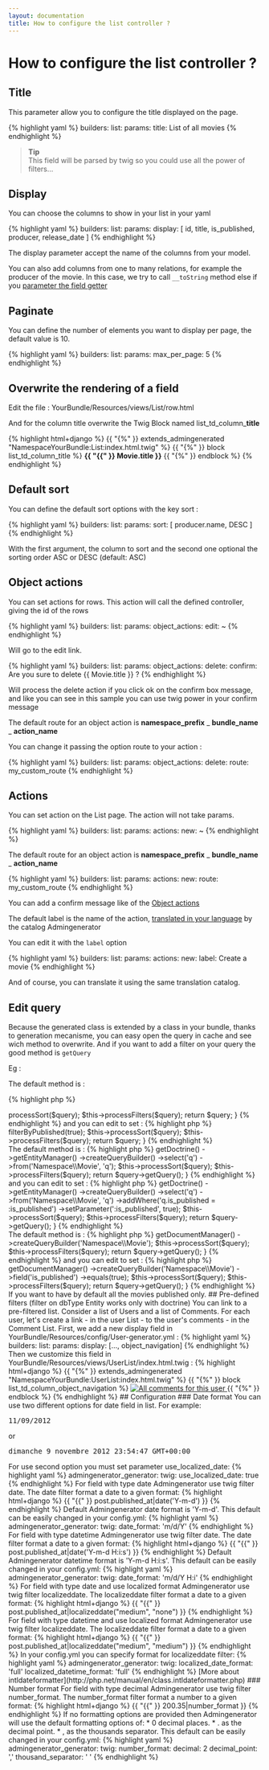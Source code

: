 ```yaml
---
layout: documentation
title: How to configure the list controller ?
---
```


# How to configure the list controller ?

## Title

This parameter allow you to configure the title displayed on the page. 

{% highlight yaml %}
builders:
  list:
    params:
      title: List of all movies
{% endhighlight %}

>**Tip**<br />This field will be parsed by twig so you could use all the power of filters...

## Display

You can choose the columns to show in your list in your yaml

{% highlight yaml %}
builders:
  list:
    params:
      display: [ id, title, is_published, producer, release_date ]
{% endhighlight %}

The display parameter accept the name of the columns from your model.

You can also add columns from one to many relations, for example the producer of the movie.
In this case, we try to call `__toString` method else if you [parameter the field getter](/documentation/fields-for-list.html#getter)

## Paginate

You can define the number of elements you want to display per page, the default value is 10.

{% highlight yaml %}
builders:
  list:
    params:
      max_per_page: 5
{% endhighlight %}

## Overwrite the rendering of a field

Edit the file : YourBundle/Resources/views/List/row.html

And for the column title overwrite the Twig Block named list_td_column_**title**

{% highlight html+django %}
{{ "{%" }} extends_admingenerated "NamespaceYourBundle:List:index.html.twig" %}
{{ "{%" }} block list_td_column_title %}
    <span style="font-weight:bold">{{ "{{" }} Movie.title }}</span>
{{ "{%" }} endblock %}
{% endhighlight %}

## Default sort

You can define the default sort options with the key sort :

{% highlight yaml %}
builders:
  list:
    params:
      sort: [ producer.name, DESC ]
{% endhighlight %}

With the first argument, the column to sort and the second one optional the sorting order ASC or DESC (default: ASC)

## Object actions

You can set actions for rows. This action will call the defined controller, giving the id of the rows

{% highlight yaml %}
builders:
  list:
    params:
      object_actions: 
        edit: ~
{% endhighlight %}

Will go to the edit link.

{% highlight yaml %}
builders:
  list:
    params:
      object_actions: 
        delete: 
          confirm: Are you sure to delete {{ Movie.title }} ?
{% endhighlight %}

Will process the delete action if you click ok on the confirm box message, and like you can see in this sample you can use twig power in your confirm message

The default route for an object action is  **namespace_prefix** _ **bundle_name** _ **action_name**

You can change it passing the option route to your action :

{% highlight yaml %}
builders:
  list:
    params:
      object_actions: 
        delete: 
          route: my_custom_route
{% endhighlight %}

## Actions

You can set action on the List page. The action will not take params.


{% highlight yaml %}
builders:
  list:
    params:
      actions:
        new: ~
{% endhighlight %}

The default route for an object action is  **namespace_prefix** _ **bundle_name** _ **action_name**

{% highlight yaml %}
builders:
  list:
    params:
      actions: 
        new: 
          route: my_custom_route
{% endhighlight %}

You can add a confirm message like of the [Object actions](/documentation/list.html#object-actions)

The default label is the name of the action, [translated in your language](https://github.com/symfony2admingenerator/AdmingeneratorGeneratorBundle/tree/master/Resources/translations) by the catalog Admingenerator

You can edit it with the `label` option

{% highlight yaml %}
builders:
  list:
    params:
      actions: 
        new: 
          label: Create a movie
{% endhighlight %}

And of course, you can translate it using the same translation catalog.

## Edit query

Because the generated class is extended by a class in your bundle, thanks to generation mecanisme, you can easy open the query in cache and see wich method to overwrite.
And if you want to add a filter on your query the good method is `getQuery`

Eg :

<div class="tabber">
    <div class="tabbertab" title="Propel">

The default method is :

{% highlight php %}
<?php
protected function getQuery()
{
    $query = MovieQuery::create();
    
    $this->processSort($query);
    $this->processFilters($query);

    return $query;
}
{% endhighlight %}

and you can edit to set :

{% highlight php %}
<?php
protected function getQuery()
{
    $query = MovieQuery::create()
                ->filterByPublished(true);
    
    $this->processSort($query);
    $this->processFilters($query);

    return $query;
}
{% endhighlight %}

    </div>
    
    <div class="tabbertab" title="Doctrine ORM">

The default method is :

{% highlight php %}
<?php
protected function getQuery()
{
    $query = $this->getDoctrine()
                ->getEntityManager()
                ->createQueryBuilder()
                ->select('q')
                ->from('Namespace\\Movie', 'q');
    
    $this->processSort($query);
    $this->processFilters($query);

    return $query->getQuery();
}
{% endhighlight %}

and you can edit to set :

{% highlight php %}
<?php
protected function getQuery()
{
    $query = $this->getDoctrine()
                ->getEntityManager()
                ->createQueryBuilder()
                ->select('q')
                ->from('Namespace\\Movie', 'q')
                ->addWhere('q.is_published = :is_published')
                ->setParameter(':is_published', true);
    
    $this->processSort($query);
    $this->processFilters($query);

    return $query->getQuery();
}
{% endhighlight %}

    </div>
    
    <div class="tabbertab" title="Doctrine ODM">

The default method is :

{% highlight php %}
<?php
protected function getQuery()
{
    $query = $this->getDocumentManager()
                  ->createQueryBuilder('Namespace\\Movie');
    
    $this->processSort($query);
    $this->processFilters($query);

    return $query->getQuery();
}
{% endhighlight %}

and you can edit to set :

{% highlight php %}
<?php
protected function getQuery()
{
    $query = $this->getDocumentManager()
                  ->createQueryBuilder('Namespace\\Movie')
                  ->field('is_published')
                  ->equals(true);
                  
    $this->processSort($query);
    $this->processFilters($query);

    return $query->getQuery();
}
{% endhighlight %}

    </div>
</div>

If you want to have by default all the movies published only. 


## Pre-defined filters (filter on dbType Entity works only with doctrine)

You can link to a pre-filtered list.

Consider a list of Users and a list of Comments.
For each user, let's create a link - in the user List - to the user's comments - in the Comment List.

First, we add a new display field in YourBundle/Resources/config/User-generator.yml :

{% highlight yaml %}
builders:
  list:
    params:
      display: [..., object_navigation]
{% endhighlight %}

Then we customize this field in YourBundle/Resources/views/UserList/index.html.twig :

{% highlight html+django %}
{{ "{%" }} extends_admingenerated "NamespaceYourBundle:UserList:index.html.twig" %}
{{ "{%" }} block list_td_column_object_navigation %}
    <a href="{{ path('Namespace_YourBundle_Comment_filters', { 'user' : User.id  } ) }}">
        <img src="{{ asset('bundles/namespaceyourbundle/images/icons/comment.png') }}" title="All comments for this user">
    </a>
{{ "{%" }} endblock %}
{% endhighlight %}

## Configuration

### Date format

You can use two different options for date field in list.

For example:

<pre>
11/09/2012
</pre>
or
<pre>
dimanche 9 novembre 2012 23:54:47 GMT+00:00
</pre>

For use second option you must set parameter use_localized_date:

{% highlight yaml %}
admingenerator_generator:
  twig:
    use_localized_date: true
{% endhighlight %}

For field with type date Admingenerator use twig filter date.
The date filter format a date to a given format:

{% highlight html+django %}
{{ "{{" }}  post.published_at|date('Y-m-d') }}
{% endhighlight %}
 
Default Admingenerator date format is 'Y-m-d'. This default can be easily changed in your config.yml:

{% highlight yaml %}
admingenerator_generator:
  twig:
    date_format: 'm/d/Y'
{% endhighlight %}

For field with type datetime Admingenerator use twig filter date.
The date filter format a date to a given format:

{% highlight html+django %}
{{ "{{" }}  post.published_at|date('Y-m-d H:i:s') }}
{% endhighlight %}
 
Default Admingenerator datetime format is 'Y-m-d H:i:s'. This default can be easily changed in your config.yml:

{% highlight yaml %}
admingenerator_generator:
  twig:
    date_format: 'm/d/Y H:i'
{% endhighlight %}

For field with type date and use localized format Admingenerator use twig filter localizeddate.
The localizeddate filter format a date to a given format:

{% highlight html+django %}
{{ "{{" }} post.published_at|localizeddate("medium", "none") }}
{% endhighlight %}

For field with type datetime and use localized format Admingenerator use twig filter localizeddate.
The localizeddate filter format a date to a given format:

{% highlight html+django %}
{{ "{{" }}  post.published_at|localizeddate("medium", "medium") }}
{% endhighlight %}
 
In your config.yml you can specify format for localizeddate filter:

{% highlight yaml %}
admingenerator_generator:
  twig:
    localized_date_format: 'full'
    localized_datetime_format: 'full'
{% endhighlight %}

[More about intldateformatter](http://php.net/manual/en/class.intldateformatter.php)

### Number format

For field with type decimal Admingenerator use twig filter number_format.
The number_format filter format a number to a given format:

{% highlight html+django %}
{{ "{{" }} 200.35|number_format }}
{% endhighlight %}

If no formatting options are provided then Admingenerator will use the default formatting options of:
* 0 decimal places.
* . as the decimal point.
* , as the thousands separator.

This default can be easily changed in your config.yml:

{% highlight yaml %}
admingenerator_generator:
  twig:
    number_format:
      decimal: 2
      decimal_point: ','
      thousand_separator: ' '
{% endhighlight %}
